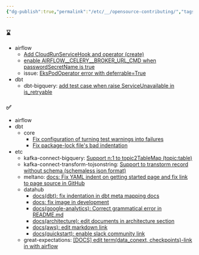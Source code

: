 ```yaml
---
{"dg-publish":true,"permalink":"/etc/__/opensource-contributing/","tags":["\bopensource"],"dgHomeLink":true,"dgShowLocalGraph":true,"dgShowInlineTitle":true,"dgEnableSearch":true,"dgLinkPreview":true,"noteIcon":""}
---
```




### ⌛️


- airflow
	- [Add CloudRunServiceHook and operator (create)](https://github.com/apache/airflow/pull/40008)
	- [enable AIRFLOW__CELERY__BROKER_URL_CMD when passwordSecretName is true](https://github.com/apache/airflow/pull/40270)
	- issue: [EksPodOperator error with deferrable=True](https://github.com/apache/airflow/issues/39685)
- dbt
	- dbt-bigquery: [add test case when raise ServiceUnavailable in is_retryable](https://github.com/dbt-labs/dbt-bigquery/pull/1224)

### ✅

- airflow
- dbt
	- core
		- [Fix configuration of turning test warnings into failures](https://github.com/dbt-labs/dbt-core/pull/9347)
		- [Fix package-lock file's bad indentation](https://github.com/dbt-labs/dbt-core/pull/9341)
- etc
	- kafka-connect-bigquery: [Support n:1 to topic2TableMap (topic:table)](https://github.com/confluentinc/kafka-connect-bigquery/pull/361)
	- kafka-connect-transform-tojsonstring: [Support to transtorm record without schema (schemaless json format)](https://github.com/an0r0c/kafka-connect-transform-tojsonstring/pull/18)
	- meltano: [docs: Fix YAML indent on getting started page and fix link to page source in GitHub](https://github.com/meltano/meltano/pull/7187)
	- datahub
		- [docs(dbt): fix indentation in dbt meta mapping docs](https://github.com/datahub-project/datahub/pull/7045)
		- [docs: fix image in development](https://github.com/datahub-project/datahub/pull/7637)
		- [docs(google-analytics): Correct grammatical error in README.md](https://github.com/datahub-project/datahub/pull/6870)
		- [docs(architecture): edit documents in architecture section](https://github.com/datahub-project/datahub/pull/6798)
		- [docs(aws): edit markdown link](https://github.com/datahub-project/datahub/pull/6706)
		- [docs(quickstart): enable slack community link](https://github.com/datahub-project/datahub/pull/6209)
	- great-expectations: [[DOCS] edit term(data_conext, checkpoints)-link in with airflow](https://github.com/great-expectations/great_expectations/pull/6646)